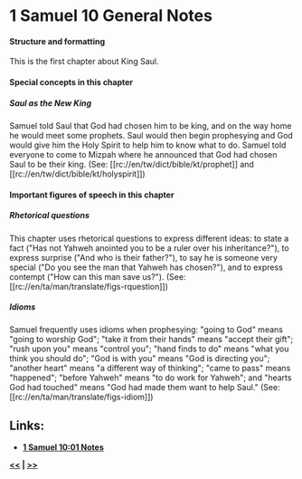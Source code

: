 # 1 Samuel 10 General Notes

#### Structure and formatting

This is the first chapter about King Saul.

#### Special concepts in this chapter
##### Saul as the New King
Samuel told Saul that God had chosen him to be king, and on the way home he would meet some prophets. Saul would then begin prophesying and God would give him the Holy Spirit to help him to know what to do. Samuel told everyone to come to Mizpah where he announced that God had chosen Saul to be their king. (See: [[rc://en/tw/dict/bible/kt/prophet]] and [[rc://en/tw/dict/bible/kt/holyspirit]])

#### Important figures of speech in this chapter

##### Rhetorical questions
 
This chapter uses rhetorical questions to express different ideas: to state a fact ("Has not Yahweh anointed you to be a ruler over his inheritance?"), to express surprise ("And who is their father?"), to say he is someone very special ("Do you see the man that Yahweh has chosen?"), and to express contempt ("How can this man save us?"). (See: [[rc://en/ta/man/translate/figs-rquestion]])

##### Idioms

Samuel frequently uses idioms when prophesying: "going to God" means "going to worship God"; "take it from their hands" means "accept their gift"; "rush upon you" means "control you"; "hand finds to do" means "what you think you should do"; "God is with you" means "God is directing you"; "another heart" means "a different way of thinking"; "came to pass" means "happened"; "before Yahweh" means "to do work for Yahweh"; and "hearts God had touched" means "God had made them want to help Saul." (See: [[rc://en/ta/man/translate/figs-idiom]])

## Links:

* __[1 Samuel 10:01 Notes](./01.md)__

__[<<](../09/intro.md) | [>>](../11/intro.md)__

